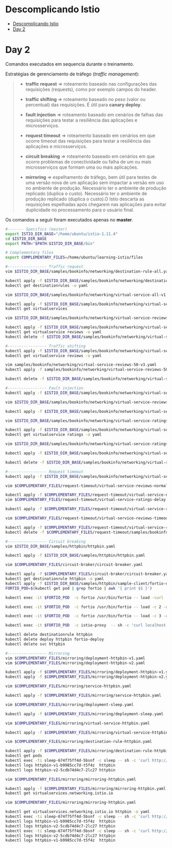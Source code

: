 # Descomplicando Istio

<!-- TOC -->

- [Descomplicando Istio](#descomplicando-istio)
- [Day 2](#day-2)

<!-- TOC -->


# Day 2

Comandos executados em sequencia durante o treinamento.

Estratégias de gerenciamento de tráfego (*traffic management*):

> * **traffic request** => roteamento baseado nas configurações das requisições (requests), como por exemplo campos do header.
> 
> * **traffic shifting** => roteamento baseado no peso (valor ou percentual) das requisições. É útil para **canary deploy**.
> 
> * **fault injection** => roteamento baseado em cenários de falhas das requisições para testar a resiliência das aplicações e microsserviços.
> 
> * **request timeout** => roteamento baseado em cenários em que ocorre timeout das requisições para testar a resiliência das aplicações e microsserviços.
> 
> * **circuit breaking** => roteamento baseado em cenários em que ocorre problemas de conectividade ou falha de um ou mais microsserviços que formam uma ou mais aplicações.
> 
> * **mirroring** => espelhamento de tráfego, bem útil para testes de uma versão nova de um aplicação sem impactar a versão em uso no ambiente de produção. Necessário ter o ambiente de produção replicado (duplica o custo). Necessário ter o ambiente de produção replicado (duplica o custo).O Istio descarta as requisições espelhadas após chegarem nas aplicações para evitar duplicidade no processamento para o usuário final.


Os comandos a seguir foram executados apenas no **master**.

```bash
#------- Specifics (master)
export ISTIO_DIR_BASE="/home/ubuntu/istio-1.11.4"
cd $ISTIO_DIR_BASE
export PATH="$PATH:$ISTIO_DIR_BASE/bin"

# Complementary files
export COMPLEMENTARY_FILES=/home/ubuntu/learning-istio/files

#----------------- Traffic request
vim $ISTIO_DIR_BASE/samples/bookinfo/networking/destination-rule-all.yaml

kubectl apply -f $ISTIO_DIR_BASE/samples/bookinfo/networking/destination-rule-all.yaml
kubectl get destinationrules -o yaml

vim $ISTIO_DIR_BASE/samples/bookinfo/networking/virtual-service-all-v1.yaml

kubectl apply -f $ISTIO_DIR_BASE/samples/bookinfo/networking/virtual-service-all-v1.yaml
kubectl get virtualservices

vim $ISTIO_DIR_BASE/samples/bookinfo/networking/virtual-service-reviews-test-v2.yaml

kubectl apply -f $ISTIO_DIR_BASE/samples/bookinfo/networking/virtual-service-reviews-test-v2.yaml
kubectl get virtualservice reviews -o yaml
kubectl delete -f $ISTIO_DIR_BASE/samples/bookinfo/networking/virtual-service-all-v1.yaml

#----------------- Traffic shifting
kubectl apply -f $ISTIO_DIR_BASE/samples/bookinfo/networking/virtual-service-all-v1.yaml
kubectl get virtualservice reviews -o yaml

vim samples/bookinfo/networking/virtual-service-reviews-50-v3.yaml
kubectl apply -f samples/bookinfo/networking/virtual-service-reviews-50-v3.yaml

kubectl delete -f $ISTIO_DIR_BASE/samples/bookinfo/networking/virtual-service-all-v1.yaml

#----------------- Fault injection
kubectl apply -f $ISTIO_DIR_BASE/samples/bookinfo/networking/virtual-service-all-v1.yaml

vim $ISTIO_DIR_BASE/samples/bookinfo/networking/virtual-service-reviews-test-v2.yaml

kubectl apply -f $ISTIO_DIR_BASE/samples/bookinfo/networking/virtual-service-reviews-test-v2.yaml

vim $ISTIO_DIR_BASE/samples/bookinfo/networking/virtual-service-ratings-test-delay.yaml

kubectl apply -f $ISTIO_DIR_BASE/samples/bookinfo/networking/virtual-service-ratings-test-delay.yaml 
kubectl get virtualservice ratings -o yaml

vim $ISTIO_DIR_BASE/samples/bookinfo/networking/virtual-service-ratings-test-abort.yaml

kubectl apply -f $ISTIO_DIR_BASE/samples/bookinfo/networking/virtual-service-ratings-test-abort.yaml

kubectl delete -f $ISTIO_DIR_BASE/samples/bookinfo/networking/virtual-service-all-v1.yaml

#----------------- Request timeout
kubectl apply -f $ISTIO_DIR_BASE/samples/bookinfo/networking/virtual-service-all-v1.yaml

vim $COMPLEMENTARY_FILES/request-timeout/virtual-service-reviews-normal.yaml

kubectl apply -f $COMPLEMENTARY_FILES/request-timeout/virtual-service-normal.yaml
vim $COMPLEMENTARY_FILES/request-timeout/virtual-service-ratings-delay.yaml

kubectl apply -f $COMPLEMENTARY_FILES/request-timeout/virtual-service-ratings-delay.yaml

vim $COMPLEMENTARY_FILES/request-timeout/virtual-service-reviews-timeout.yaml

kubectl apply -f $COMPLEMENTARY_FILES/request-timeout/virtual-service-reviews-timeout.yaml
kubectl delete -f $COMPLEMENTARY_FILES/request-timeout/samples/bookinfo/networking/virtual-service-all-v1.yaml

#----------------- Circuit breaking
vim $ISTIO_DIR_BASE/samples/httpbin/httpbin.yaml

kubectl apply -f $ISTIO_DIR_BASE/samples/httpbin/httpbin.yaml

vim $COMPLEMENTARY_FILES/circuit-braker/circuit-breaker.yaml

kubectl apply -f $COMPLEMENTARY_FILES/circuit-braker/circuit-breaker.yaml
kubectl get destinationrule httpbin -o yaml
kubectl apply -f $ISTIO_DIR_BASE/samples/httpbin/sample-client/fortio-deploy.yaml
FORTIO_POD=$(kubectl get pod | grep fortio | awk '{ print $1 }')

kubectl exec -it $FORTIO_POD  -c fortio /usr/bin/fortio -- load -curl  http://httpbin:8000/get

kubectl exec -it $FORTIO_POD  -c fortio /usr/bin/fortio -- load -c 2 -qps 0 -n 20 -loglevel Warning http://httpbin:8000/get

kubectl exec -it $FORTIO_POD  -c fortio /usr/bin/fortio -- load -c 3 -qps 0 -n 30 -loglevel Warning http://httpbin:8000/get

kubectl exec -it $FORTIO_POD  -c istio-proxy  -- sh -c 'curl localhost:15000/stats' | grep httpbin | grep pending

kubectl delete destinationrule httpbin
kubectl delete deploy httpbin fortio-deploy
kubectl delete svc httpbin

#----------------- Mirroring
vim $COMPLEMENTARY_FILES/mirroring/deployment-httpbin-v1.yaml
vim $COMPLEMENTARY_FILES/mirroring/deployment-httpbin-v2.yaml

kubectl apply -f $COMPLEMENTARY_FILES/mirroring/deployment-httpbin-v1.yaml
kubectl apply -f $COMPLEMENTARY_FILES/mirroring/deployment-httpbin-v2.yaml

vim $COMPLEMENTARY_FILES/mirroring/service-httpbin.yaml

kubectl apply -f $COMPLEMENTARY_FILES/mirroring/service-httpbin.yaml

vim $COMPLEMENTARY_FILES/mirroring/deployment-sleep.yaml

kubectl apply -f $COMPLEMENTARY_FILES/mirroring/deployment-sleep.yaml

vim $COMPLEMENTARY_FILES/mirroring/virtual-service-httpbin.yaml

kubectl apply -f $COMPLEMENTARY_FILES/mirroring/virtual-service-httpbin.yaml

vim $COMPLEMENTARY_FILES/mirroring/destination-rule-httpbin.yaml

kubectl apply -f $COMPLEMENTARY_FILES/mirroring/destination-rule-httpbin.yaml
kubectl get pods
kubectl exec -ti sleep-674f75ff4d-5bsnf -c sleep -- sh -c 'curl http://httpbin:8000/headers'
kubectl logs httpbin-v1-b9985cc7d-t5f4z  httpbin
kubectl logs httpbin-v2-5cdb74d4c7-2lc27 httpbin

vim $COMPLEMENTARY_FILES/mirroring/mirroring-httpbin.yaml

kubectl apply -f $COMPLEMENTARY_FILES/mirroring/mirroring-httpbin.yaml
kubectl get virtualservices.networking.istio.io

vim $COMPLEMENTARY_FILES/mirroring/mirroring-httpbin.yaml

kubectl get virtualservices.networking.istio.io httpbin -o yaml
kubectl exec -ti sleep-674f75ff4d-5bsnf -c sleep -- sh -c 'curl http://httpbin:8000/headers'
kubectl logs httpbin-v1-b9985cc7d-t5f4z  httpbin
kubectl logs httpbin-v2-5cdb74d4c7-2lc27 httpbin
kubectl exec -ti sleep-674f75ff4d-5bsnf -c sleep -- sh -c 'curl http://httpbin:8000/headers'
kubectl logs httpbin-v2-5cdb74d4c7-2lc27 httpbin
kubectl logs httpbin-v1-b9985cc7d-t5f4z  httpbin
```